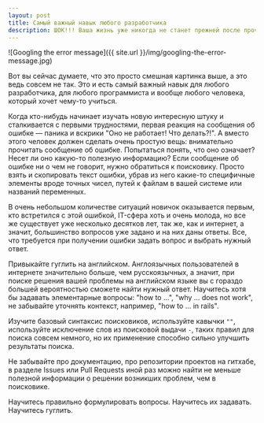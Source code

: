 ```yaml
---
layout: post
title: Самый важный навык любого разработчика
description: ШОК!!! Ваша жизнь уже никогда не станет прежней после прочтения этого текста!!!
---
```


![Googling the error message]({{ site.url }}/img/googling-the-error-message.jpg)

Вот вы сейчас думаете, что это просто смешная картинка выше, а это ведь совсем не так. Это и есть самый важный навык для любого разработчика, для любого программиста и вообще любого человека, который хочет чему-то учиться.

Когда кто-нибудь начинает изучать новую интересную штуку и сталкивается с первыми трудностями, первая реакция на сообщения об ошибке — паника и вскрики "Оно не работает! Что делать?!". А вместо этого человек должен сделать очень простую вещь: внимательно прочитать сообщение об ошибке. Попытаться понять, что оно означает? Несет ли оно какую-то полезную информацию? Если сообщение об ошибке ни о чем не говорит, нужно обратиться к поисковику. Просто взять и скопировать текст ошибки, убрав из него какие-то специфичные элементы вроде точных чисел, путей к файлам в вашей системе или названий переменных.

В очень небольшом количестве ситуаций новичок оказывается первым, кто встретился с этой ошибкой, IT-сфера хоть и очень молода, но все же существует уже несколько десятков лет, так же, как и интернет, а значит, большинство вопросов уже задано и на них даны ответы. Все, что требуется при получении ошибки задать вопрос и выбрать нужный ответ.

Привыкайте гуглить на английском. Англоязычных пользователей в интернете значительно больше, чем русскоязычных, а значит, при поиске решения вашей проблемы на английском языке вы с гораздо большей вероятностью сможете найти нужный ответ. Научитесь хотя бы задавать элементарные вопросы: "how to ...", "why ... does not work", не забывайте уточнять контекст, например, "how to ... in rails".

Изучите базовый синтаксис поисковиков, используйте кавычки `""`, используйте исключение слов из поисковой выдачи `-`, таких правил для поиска совсем немного, но их применение способно сильно улучшить результаты поиска.

Не забывайте про документацию, про репозитории проектов на гитхабе, в разделе Issues или Pull Requests иной раз можно найти не меньше полезной информации о решении возникших проблем, чем в поисковике.

Научитесь правильно формулировать вопросы. Научитесь их задавать. Научитесь гуглить.
